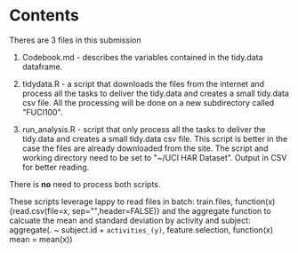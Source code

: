 Contents
======

Theres are 3 files in this submission

1. Codebook.md - describes the variables contained in the tidy.data dataframe. 

2. tidydata.R - a script that downloads the files from the internet and process all the tasks to deliver the tidy.data and creates a small tidy.data csv file. All the processing will be done on a new subdirectory called "FUCI100". 

3. run_analysis.R  - script that only process all the tasks to deliver the tidy.data and creates a small tidy.data csv file. This script is better in the case the files are already downloaded from the site. The script and working directory need to be set to "~/UCI HAR Dataset". Output in CSV for better reading. 

There is **no** need to process both scripts. 

These scripts leverage lappy to read files in batch: train.files, function(x) {read.csv(file=x, sep="",header=FALSE)} and the aggregate function to calcuate the mean and standard deviation by activity and subject: aggregate(. ~ subject.id + `activities_(y)`, feature.selection, function(x) mean = mean(x))

